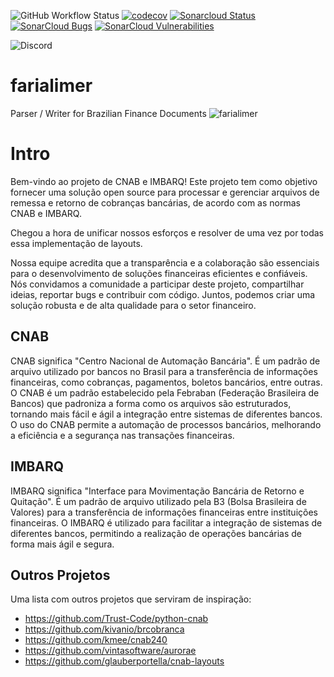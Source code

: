 ![GitHub Workflow Status](https://img.shields.io/github/actions/workflow/status/redlotus-dev/farialimer/faria-limer-tests.yaml)
[![codecov](https://codecov.io/gh/redlotus-dev/farialimer/branch/main/graph/badge.svg?token=DT5E8GHT8Q)](https://codecov.io/gh/redlotus-dev/farialimer)
[![Sonarcloud Status](https://sonarcloud.io/api/project_badges/measure?project=redlotus-dev_farialimer&metric=alert_status)](https://sonarcloud.io/dashboard?id=redlotus-dev_farialimer)
[![SonarCloud Bugs](https://sonarcloud.io/api/project_badges/measure?project=redlotus-dev_farialimer&metric=bugs)](https://sonarcloud.io/component_measures/metric/reliability_rating/list?id=redlotus-dev_farialimer)
[![SonarCloud Vulnerabilities](https://sonarcloud.io/api/project_badges/measure?project=redlotus-dev_farialimer&metric=vulnerabilities)](https://sonarcloud.io/component_measures/metric/security_rating/list?id=redlotus-dev_farialimer)

![Discord](https://img.shields.io/discord/1073033206686818304)
# farialimer
Parser / Writer for Brazilian Finance Documents
![farialimer](https://user-images.githubusercontent.com/8230037/219248391-ffad24cd-50f9-4fb5-8fc9-19a45561ab0e.png)

# Intro
Bem-vindo ao projeto de CNAB e IMBARQ! Este projeto tem como objetivo fornecer uma solução open source para processar e gerenciar arquivos de remessa e retorno de cobranças bancárias, de acordo com as normas CNAB e IMBARQ.

Chegou a hora de unificar nossos esforços e resolver de uma vez por todas essa implementação de layouts.

Nossa equipe acredita que a transparência e a colaboração são essenciais para o desenvolvimento de soluções financeiras eficientes e confiáveis. Nós convidamos a comunidade a participar deste projeto, compartilhar ideias, reportar bugs e contribuir com código. Juntos, podemos criar uma solução robusta e de alta qualidade para o setor financeiro.

## CNAB
CNAB significa "Centro Nacional de Automação Bancária". É um padrão de arquivo utilizado por bancos no Brasil para a transferência de informações financeiras, como cobranças, pagamentos, boletos bancários, entre outras. O CNAB é um padrão estabelecido pela Febraban (Federação Brasileira de Bancos) que padroniza a forma como os arquivos são estruturados, tornando mais fácil e ágil a integração entre sistemas de diferentes bancos. O uso do CNAB permite a automação de processos bancários, melhorando a eficiência e a segurança nas transações financeiras.

## IMBARQ
IMBARQ significa "Interface para Movimentação Bancária de Retorno e Quitação". É um padrão de arquivo utilizado pela B3 (Bolsa Brasileira de Valores) para a transferência de informações financeiras entre instituições financeiras. O IMBARQ é utilizado para facilitar a integração de sistemas de diferentes bancos, permitindo a realização de operações bancárias de forma mais ágil e segura.

## Outros Projetos
Uma lista com outros projetos que serviram de inspiração:
- https://github.com/Trust-Code/python-cnab
- https://github.com/kivanio/brcobranca
- https://github.com/kmee/cnab240
- https://github.com/vintasoftware/aurorae
- https://github.com/glauberportella/cnab-layouts
